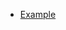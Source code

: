 <!-- This file will be appended to the final SUMMARY.md -->
<!--
[Introduction](README.md)

- [My First Chapter](my-first-chapter.md)
- [Nested example](nested/README.md)
    - [Sub-chapter](nested/sub-chapter.md)
-->

- [Example](lib.docg/Example.md)
